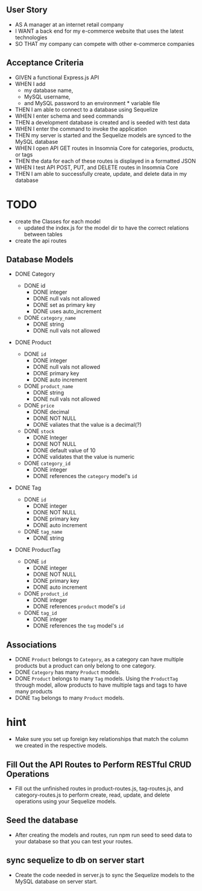 ## User Story
* AS A manager at an internet retail company
* I WANT a back end for my e-commerce website that uses the latest technologies
* SO THAT my company can compete with other e-commerce companies

## Acceptance Criteria
* GIVEN a functional Express.js API
* WHEN I add 
  - my database name, 
  - MySQL username, 
  - and MySQL password to an environment * variable file
* THEN I am able to connect to a database using Sequelize
* WHEN I enter schema and seed commands
* THEN a development database is created and is seeded with test data
* WHEN I enter the command to invoke the application
* THEN my server is started and the Sequelize models are synced to the MySQL database
* WHEN I open API GET routes in Insomnia Core for categories, products, or tags
* THEN the data for each of these routes is displayed in a formatted JSON
* WHEN I test API POST, PUT, and DELETE routes in Insomnia Core
* THEN I am able to successfully create, update, and delete data in my database



# TODO
* create the Classes for each model
  - updated the index.js for the model dir to have the correct relations between tables
* create the api routes

## Database Models
* DONE Category
  - DONE id
    * DONE integer
    * DONE null vals not allowed
    * DONE set as primary key
    * DONE uses auto_increment
  - DONE <code>category_name</code>
    * DONE string
    * DONE null vals not allowed

* DONE Product
  - DONE <code>id</code>
    * DONE integer
    * DONE null vals not allowed
    * DONE primary key
    * DONE auto increment
  - DONE <code>product_name</code>
    * DONE string
    * DONE null vals not allowed
  - DONE <code>price</code>
    * DONE decimal
    * DONE NOT NULL
    * DONE valiates that the value is a decimal(?)
  - DONE <code>stock</code>
    * DONE Integer
    * DONE NOT NULL
    * DONE default value of 10
    * DONE validates that the value is numeric
  - DONE <code>category_id</code>
    * DONE integer
    * DONE references the <code>category</code> model's <code>id</code>

* DONE Tag
  - DONE <code>id</code>
    * DONE integer
    * DONE NOT NULL
    * DONE primary key
    * DONE auto increment
  - DONE <code>tag_name</code>
    * DONE string
  
* DONE ProductTag
  - DONE <code>id</code>
    * DONE integer
    * DONE NOT NULL
    * DONE primary key
    * DONE auto increment
  - DONE <code>product_id</code>
    * DONE integer
    * DONE references <code>product</code> model's <code>id</code>
  - DONE <code>tag_id</code>
    * DONE integer
    * DONE references the <code>tag</code> model's <code>id</code>

## Associations

* DONE ```Product``` belongs to ```Category```, as a category can have multiple products but a product can only belong to one category.
* DONE ```Category``` has many ```Product``` models.
* DONE ```Product``` belongs to many ```Tag``` models. Using the ```ProductTag``` through model, allow products to have multiple tags and tags to have many products
* DONE ```Tag``` belongs to many ```Product``` models.

# hint
* Make sure you set up foreign key relationships that match the column we created in the respective models.

## Fill Out the API Routes to Perform RESTful CRUD Operations
* Fill out the unfinished routes in product-routes.js, tag-routes.js, and category-routes.js to perform create, read, update, and delete operations using your Sequelize models.

## Seed the database
* After creating the models and routes, run npm run seed to seed data to your database so that you can test your routes.

## sync sequelize to db on server start
* Create the code needed in server.js to sync the Sequelize models to the MySQL database on server start.


